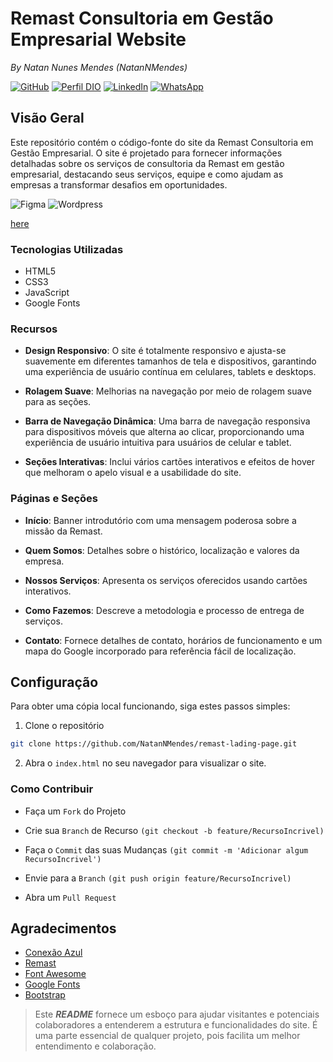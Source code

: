 # Remast Consultoria em Gestão Empresarial Website
_By Natan Nunes Mendes (NatanNMendes)_

[![GitHub](https://img.shields.io/badge/GitHub-181717?style=for-the-badge&logo=github&logoColor=white)](https://github.com/NatanNMendes)
[![Perfil DIO](https://img.shields.io/badge/-Meu%20Perfil%20na%20DIO-3333FF?style=for-the-badge&logo=gitbook&logoColor=white)](https://www.dio.me/users/natan_nunes_mendes_95684)
[![LinkedIn](https://img.shields.io/badge/linkedin-%230077B5.svg?style=for-the-badge&logo=linkedin&logoColor=white)](https://www.linkedin.com/in/natan-nunes-mendes-progamador/)
[![WhatsApp](https://img.shields.io/badge/WhatsApp-25D366?style=for-the-badge&logo=whatsapp&logoColor=white)](https://wa.me/5575988055119)  


## Visão Geral
Este repositório contém o código-fonte do site da Remast Consultoria em Gestão Empresarial. O site é projetado para fornecer informações detalhadas sobre os serviços de consultoria da Remast em gestão empresarial, destacando seus serviços, equipe e como ajudam as empresas a transformar desafios em oportunidades.

![Figma](https://img.shields.io/badge/Figma-F24E1E?style=for-the-badge&logo=figma&logoColor=white)
![Wordpress](https://img.shields.io/badge/WordPress-21759B.svg?style=for-the-badge&logo=WordPress&logoColor=white)

[here](https://www.figma.com/proto/mafmFQrw64alLyGX45qDuT/LadingPage---Remast-Consultoria?node-id=13-2&t=4IZO1EsyPULbGnCP-1&scaling=min-zoom&page-id=0%3A1)

### Tecnologias Utilizadas
- HTML5
- CSS3
- JavaScript
- Google Fonts

### Recursos

- **Design Responsivo**: O site é totalmente responsivo e ajusta-se suavemente em diferentes tamanhos de tela e dispositivos, garantindo uma experiência de usuário contínua em celulares, tablets e desktops.

- **Rolagem Suave**: Melhorias na navegação por meio de rolagem suave para as seções.

- **Barra de Navegação Dinâmica**: Uma barra de navegação responsiva para dispositivos móveis que alterna ao clicar, proporcionando uma experiência de usuário intuitiva para usuários de celular e tablet.

- **Seções Interativas**: Inclui vários cartões interativos e efeitos de hover que melhoram o apelo visual e a usabilidade do site.

### Páginas e Seções
- **Início**: Banner introdutório com uma mensagem poderosa sobre a missão da Remast.

- **Quem Somos**: Detalhes sobre o histórico, localização e valores da empresa.

- **Nossos Serviços**: Apresenta os serviços oferecidos usando cartões interativos.

- **Como Fazemos**: Descreve a metodologia e processo de entrega de serviços.

- **Contato**: Fornece detalhes de contato, horários de funcionamento e um mapa do Google incorporado para referência fácil de localização.

## Configuração

Para obter uma cópia local funcionando, siga estes passos simples:

1. Clone o repositório

```bash
git clone https://github.com/NatanNMendes/remast-lading-page.git
```

2. Abra o `index.html` no seu navegador para visualizar o site.

### Como Contribuir

- Faça um `Fork` do Projeto

- Crie sua `Branch` de Recurso `(git checkout -b feature/RecursoIncrivel)`

- Faça o `Commit` das suas Mudanças `(git commit -m 'Adicionar algum RecursoIncrivel')`

- Envie para a `Branch` `(git push origin feature/RecursoIncrivel)`

- Abra um `Pull Request`

## Agradecimentos

- [Conexão Azul](https://www.conexaoazul.com/)
- [Remast](https://www.conexaoazul.com/)
- [Font Awesome](https://fontawesome.com/)
- [Google Fonts](https://fonts.google.com/)
- [Bootstrap](https://getbootstrap.com/docs/5.3/getting-started/introduction/)

>Este **_README_** fornece um esboço para ajudar visitantes e potenciais colaboradores a entenderem a estrutura e funcionalidades do site. É uma parte essencial de qualquer projeto, pois facilita um melhor entendimento e colaboração.
